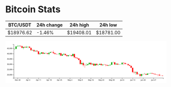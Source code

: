 # Bitcoin Stats

BTC/USDT|24h change|24h high|24h low|
|---|---|---|---|
|$18976.62|-1.46%|$19408.01|$18781.00|

<img src="./chart.svg">

